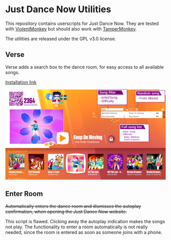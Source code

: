 # Just Dance Now Utilities

This repository contains userscripts for Just Dance Now. They are
tested with [ViolentMonkey](https://violentmonkey.github.io/) but should also work with [TamperMonkey](https://www.tampermonkey.net/).

The utilities are released under the GPL v3.0 license.

## Verse

Verse adds a search box to the dance room, for easy access to all available songs.

[Installation link](https://github.com/thomasa88/justdance-utils/raw/master/verse.user.js)

![](promotion.png)

## Enter Room

~~Automatically enters the dance room and dismisses the autoplay confirmation, when opening the Just Dance Now website.~~

This script is flawed. Clicking away the autoplay indication makes the songs not play. The functionality to enter a room automatically is not really needed, since the room is entered as soon as someone joins with a phone.
